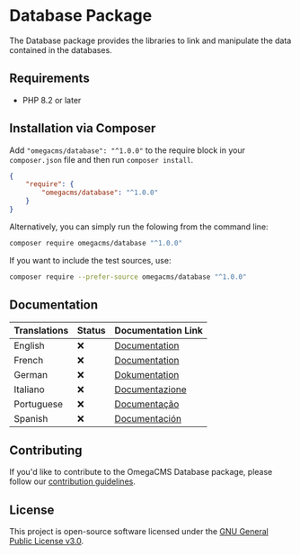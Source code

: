 # Database Package

The Database package provides the libraries to link and manipulate the data contained in the databases.

## Requirements

* PHP 8.2 or later

## Installation via Composer

Add `"omegacms/database": "^1.0.0"` to the require block in your `composer.json` file and then run `composer install`.

```json
{
    "require": {
        "omegacms/database": "^1.0.0"
    }
}
```

Alternatively, you can simply run the folowing from the command line:

```sh
composer require omegacms/database "^1.0.0"
```

If you want to include the test sources, use:

```sh
composer require --prefer-source omegacms/database "^1.0.0"
```

## Documentation

| Translations  | Status | Documentation Link                 |
| ------------- | ------ | -----------------------------------|
| English       | ❌     | [Documentation](docs/en/index.md)  |
| French        | ❌     | [Documentation](docs/fr/index.md)  |
| German        | ❌     | [Dokumentation](docs/de/index.md)  |
| Italiano      | ❌     | [Documentazione](docs/it/index.md) |
| Portuguese    | ❌     | [Documentação](docs/pt/index.md)   |
| Spanish       | ❌     | [Documentación](docs/es/index.md)  |


## Contributing

If you'd like to contribute to the OmegaCMS Database package, please follow our [contribution guidelines](CONTRIBUTING.md).

## License

This project is open-source software licensed under the [GNU General Public License v3.0](LICENSE).
